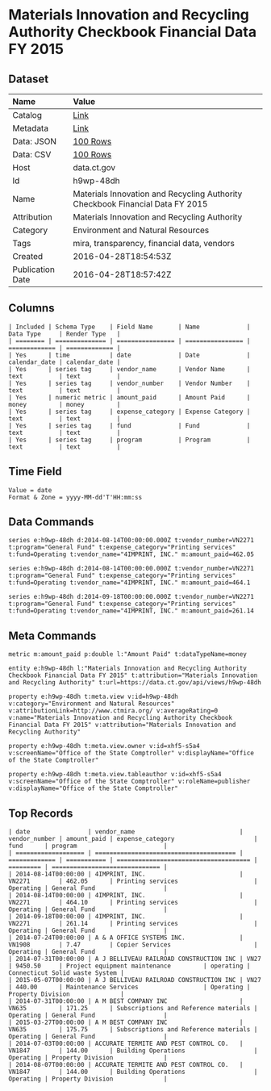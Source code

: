 # Materials Innovation and Recycling Authority Checkbook Financial Data FY 2015

## Dataset

| Name | Value |
| :--- | :---- |
| Catalog | [Link](https://catalog.data.gov/dataset/materials-innovation-and-recycling-authority-checkbook-financial-data-fy-2015) |
| Metadata | [Link](https://data.ct.gov/api/views/h9wp-48dh) |
| Data: JSON | [100 Rows](https://data.ct.gov/api/views/h9wp-48dh/rows.json?max_rows=100) |
| Data: CSV | [100 Rows](https://data.ct.gov/api/views/h9wp-48dh/rows.csv?max_rows=100) |
| Host | data.ct.gov |
| Id | h9wp-48dh |
| Name | Materials Innovation and Recycling Authority Checkbook Financial Data FY 2015 |
| Attribution | Materials Innovation and Recycling Authority |
| Category | Environment and Natural Resources |
| Tags | mira, transparency, financial data, vendors |
| Created | 2016-04-28T18:54:53Z |
| Publication Date | 2016-04-28T18:57:42Z |

## Columns

```ls
| Included | Schema Type    | Field Name       | Name             | Data Type     | Render Type   |
| ======== | ============== | ================ | ================ | ============= | ============= |
| Yes      | time           | date             | Date             | calendar_date | calendar_date |
| Yes      | series tag     | vendor_name      | Vendor Name      | text          | text          |
| Yes      | series tag     | vendor_number    | Vendor Number    | text          | text          |
| Yes      | numeric metric | amount_paid      | Amount Paid      | money         | money         |
| Yes      | series tag     | expense_category | Expense Category | text          | text          |
| Yes      | series tag     | fund             | Fund             | text          | text          |
| Yes      | series tag     | program          | Program          | text          | text          |
```

## Time Field

```ls
Value = date
Format & Zone = yyyy-MM-dd'T'HH:mm:ss
```

## Data Commands

```ls
series e:h9wp-48dh d:2014-08-14T00:00:00.000Z t:vendor_number=VN2271 t:program="General Fund" t:expense_category="Printing services" t:fund=Operating t:vendor_name="4IMPRINT, INC." m:amount_paid=462.05

series e:h9wp-48dh d:2014-08-14T00:00:00.000Z t:vendor_number=VN2271 t:program="General Fund" t:expense_category="Printing services" t:fund=Operating t:vendor_name="4IMPRINT, INC." m:amount_paid=464.1

series e:h9wp-48dh d:2014-09-18T00:00:00.000Z t:vendor_number=VN2271 t:program="General Fund" t:expense_category="Printing services" t:fund=Operating t:vendor_name="4IMPRINT, INC." m:amount_paid=261.14
```

## Meta Commands

```ls
metric m:amount_paid p:double l:"Amount Paid" t:dataTypeName=money

entity e:h9wp-48dh l:"Materials Innovation and Recycling Authority Checkbook Financial Data FY 2015" t:attribution="Materials Innovation and Recycling Authority" t:url=https://data.ct.gov/api/views/h9wp-48dh

property e:h9wp-48dh t:meta.view v:id=h9wp-48dh v:category="Environment and Natural Resources" v:attributionLink=http://www.ctmira.org/ v:averageRating=0 v:name="Materials Innovation and Recycling Authority Checkbook Financial Data FY 2015" v:attribution="Materials Innovation and Recycling Authority"

property e:h9wp-48dh t:meta.view.owner v:id=xhf5-s5a4 v:screenName="Office of the State Comptroller" v:displayName="Office of the State Comptroller"

property e:h9wp-48dh t:meta.view.tableauthor v:id=xhf5-s5a4 v:screenName="Office of the State Comptroller" v:roleName=publisher v:displayName="Office of the State Comptroller"
```

## Top Records

```ls
| date                | vendor_name                             | vendor_number | amount_paid | expense_category                      | fund      | program                        | 
| =================== | ======================================= | ============= | =========== | ===================================== | ========= | ============================== | 
| 2014-08-14T00:00:00 | 4IMPRINT, INC.                          | VN2271        | 462.05      | Printing services                     | Operating | General Fund                   | 
| 2014-08-14T00:00:00 | 4IMPRINT, INC.                          | VN2271        | 464.10      | Printing services                     | Operating | General Fund                   | 
| 2014-09-18T00:00:00 | 4IMPRINT, INC.                          | VN2271        | 261.14      | Printing services                     | Operating | General Fund                   | 
| 2014-07-24T00:00:00 | A & A OFFICE SYSTEMS INC.               | VN1908        | 7.47        | Copier Services                       | Operating | General Fund                   | 
| 2014-07-31T00:00:00 | A J BELLIVEAU RAILROAD CONSTRUCTION INC | VN27          | 9450.50     | Project equipment maintenance         | operating | Connecticut Solid waste System | 
| 2015-05-07T00:00:00 | A J BELLIVEAU RAILROAD CONSTRUCTION INC | VN27          | 440.00      | Maintenance Services                  | Operating | Property Division              | 
| 2014-07-31T00:00:00 | A M BEST COMPANY INC                    | VN635         | 171.25      | Subscriptions and Reference materials | Operating | General Fund                   | 
| 2015-03-27T00:00:00 | A M BEST COMPANY INC                    | VN635         | 175.75      | Subscriptions and Reference materials | Operating | General Fund                   | 
| 2014-07-03T00:00:00 | ACCURATE TERMITE AND PEST CONTROL CO.   | VN1847        | 144.00      | Building Operations                   | Operating | Property Division              | 
| 2014-08-07T00:00:00 | ACCURATE TERMITE AND PEST CONTROL CO.   | VN1847        | 144.00      | Building Operations                   | Operating | Property Division              | 
```